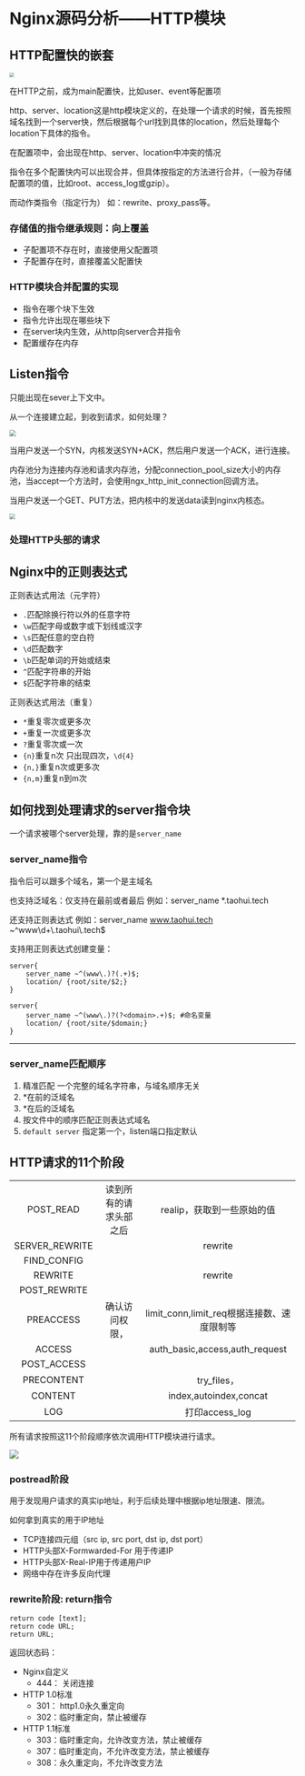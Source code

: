 # Nginx源码分析——HTTP模块

## HTTP配置快的嵌套

<img src="images\Snipaste_2022-05-02_11-18-19.png" style="zoom: 50%;" />

在HTTP之前，成为main配置快，比如user、event等配置项

http、server、location这是http模块定义的，在处理一个请求的时候，首先按照域名找到一个server快，然后根据每个url找到具体的location，然后处理每个location下具体的指令。



在配置项中，会出现在http、server、location中冲突的情况

指令在多个配置快内可以出现合并，但具体按指定的方法进行合并，（一般为存储配置项的值，比如root、access_log或gzip）。

而动作类指令（指定行为） 如：rewrite、proxy_pass等。

### 存储值的指令继承规则：向上覆盖

- 子配置项不存在时，直接使用父配置项
- 子配置存在时，直接覆盖父配置快

### HTTP模块合并配置的实现

- 指令在哪个块下生效
- 指令允许出现在哪些块下
- 在server块内生效，从http向server合并指令
- 配置缓存在内存



## Listen指令

只能出现在sever上下文中。

从一个连接建立起，到收到请求，如何处理？

<img src="images\Snipaste_2022-05-02_11-47-10.png" style="zoom:67%;" />

当用户发送一个SYN，内核发送SYN+ACK，然后用户发送一个ACK，进行连接。

内存池分为连接内存池和请求内存池，分配connection_pool_size大小的内存池，当accept一个方法时，会使用ngx_http_init_connection回调方法。

当用户发送一个GET、PUT方法，把内核中的发送data读到nginx内核态。

<img src="images\Snipaste_2022-05-02_11-51-55.png" style="zoom:60%;" />



### 处理HTTP头部的请求





## Nginx中的正则表达式

正则表达式用法（元字符）

- `.`匹配除换行符以外的任意字符
- `\w`匹配字母或数字或下划线或汉字
- `\s`匹配任意的空白符
- `\d`匹配数字
- `\b`匹配单词的开始或结束
- `^`匹配字符串的开始
- `$`匹配字符串的结束

正则表达式用法（重复）

- `*`重复零次或更多次
- `+`重复一次或更多次
- `?`重复零次或一次
- `{n}`重复n次   只出现四次，`\d{4}`
- `{n,}`重复n次或更多次
- `{n,m}`重复n到m次



## 如何找到处理请求的server指令块

一个请求被哪个server处理，靠的是`server_name`

### server_name指令

指令后可以跟多个域名，第一个是主域名

也支持泛域名：仅支持在最前或者最后 例如：server_name *.taohui.tech

还支持正则表达式 例如：server_name www.taohui.tech ~^www\d+\\.taohui\\.tech$

支持用正则表达式创建变量：

```nginx
server{
    server_name ~^(www\.)?(.+)$;
    location/ {root/site/$2;}
}

server{
    server_name ~^(www\.)?(?<domain>.+)$; #命名变量
    location/ {root/site/$domain;}
}
```

------

### server_name匹配顺序

1. 精准匹配  一个完整的域名字符串，与域名顺序无关
2. *在前的泛域名 
3. *在后的泛域名
4. 按文件中的顺序匹配正则表达式域名
5. `default server` 指定第一个，listen端口指定默认



## HTTP请求的11个阶段

|                |                        |                                            |
| :------------: | :--------------------: | :----------------------------------------: |
|   POST_READ    | 读到所有的请求头部之后 |         realip，获取到一些原始的值         |
| SERVER_REWRITE |                        |                  rewrite                   |
|  FIND_CONFIG   |                        |                                            |
|    REWRITE     |                        |                  rewrite                   |
|  POST_REWRITE  |                        |                                            |
|   PREACCESS    |     确认访问权限，     | limit_conn,limit_req根据连接数、速度限制等 |
|     ACCESS     |                        |       auth_basic,access,auth_request       |
|  POST_ACCESS   |                        |                                            |
|   PRECONTENT   |                        |                try_files，                 |
|    CONTENT     |                        |           index,autoindex,concat           |
|      LOG       |                        |               打印access_log               |

所有请求按照这11个阶段顺序依次调用HTTP模块进行请求。

![](images\Snipaste_2022-05-02_16-06-02.png)

### postread阶段

用于发现用户请求的真实ip地址，利于后续处理中根据ip地址限速、限流。

如何拿到真实的用于IP地址

- TCP连接四元组（src ip, src port, dst ip, dst port） 
- HTTP头部X-Formwarded-For 用于传递IP
- HTTP头部X-Real-IP用于传递用户IP
- 网络中存在许多反向代理



### rewrite阶段: return指令

```nginx
return code [text];
return code URL;
return URL;
```

返回状态码：

- Nginx自定义
  - 444： 关闭连接
- HTTP 1.0标准
  - 301： http1.0永久重定向
  - 302：临时重定向，禁止被缓存
- HTTP 1.1标准
  - 303：临时重定向，允许改变方法，禁止被缓存
  - 307：临时重定向，不允许改变方法，禁止被缓存
  - 308：永久重定向，不允许改变方法